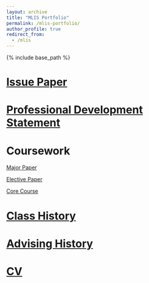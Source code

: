 ```yaml
---
layout: archive
title: "MLIS Portfolio"
permalink: /mlis-portfolio/
author_profile: true
redirect_from:
  - /mlis
---
```


{% include base_path %}


[Issue Paper](/issue-paper)
======


[Professional Development Statement](/professional-development-statement)
======


Coursework
======
[Major Paper](/major-paper)

[Elective Paper](/elective-paper)

[Core Course](/core-course)

[Class History](/class-history)
======


[Advising History](/advising-history)
======

 
[CV](/cv)
======


